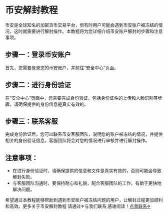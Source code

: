 # 币安解封教程

币安是全球知名的加密货币交易平台，但有时用户可能会遇到币安账户被冻结的情况，这时就需要进行解封操作。本教程将为您详细介绍币安账户解封的步骤和注意事项。

## 步骤一：登录币安账户

首先，您需要登录您的币安账户，并前往“安全中心”页面。

## 步骤二：进行身份验证

在“安全中心”页面中，您需要完成身份验证，包括身份证件的上传和人脸识别等步骤。请确保提供的身份信息是真实有效的。

## 步骤三：联系客服

完成身份验证后，您可以联系币安客服团队，说明您的账户被冻结的情况，并提供相关的身份验证信息。客服团队将会对您的情况进行审核并进行解封操作。

## 注意事项：

- 在进行身份验证时，请确保提供的信息和文件是真实有效的，否则可能会导致解封失败。
- 与客服团队沟通时，要保持耐心和礼貌，配合客服团队的工作，有助于更快地解决问题。

希望通过本教程能够帮助到遇到币安账户被冻结问题的用户，让解封过程更加顺利和高效。更多关于币安解封教程 请通过✈与我们联系,感谢阅读！[点我联系✈](https://img.k02.cc)